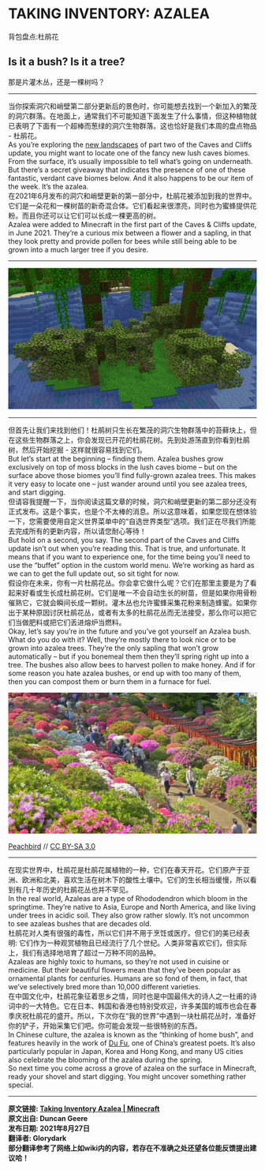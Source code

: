 # TAKING INVENTORY: AZALEA

背包盘点:杜鹃花  

## Is it a bush? Is it a tree?

那是片灌木丛，还是一棵树吗？

****

当你探索洞穴和峭壁第二部分更新后的景色时，你可能想去找到一个新加入的繁茂的洞穴群落。在地面上，通常我们不可能知道下面发生了什么事情，但这种植物就已表明了下面有一个超棒而葱绿的洞穴生物群落。这也恰好是我们本周的盘点物品 - 杜鹃花。  
As you’re exploring the [new landscapes](https://www.minecraft.net/en-us/article/new-world-generation-java-available-testing) of part two of the Caves and Cliffs update, you might want to locate one of the fancy new lush caves biomes. From the surface, it’s usually impossible to tell what’s going on underneath. But there’s a secret giveaway that indicates the presence of one of these fantastic, verdant cave biomes below. And it also happens to be our item of the week. It’s the azalea.  
在2021年6月发布的洞穴和峭壁更新的第一部分中，杜鹃花被添加到我的世界中。它们是一朵花和一棵树苗的新奇混合体。它们看起来很漂亮，同时也为蜜蜂提供花粉。而且你还可以让它们可以长成一棵更高的树。  
Azalea were added to Minecraft in the first part of the Caves & Cliffs update, in June 2021. They’re a curious mix between a flower and a sapling, in that they look pretty and provide pollen for bees while still being able to be grown into a much larger tree if you desire.  

****

![](pic\20210828\azalea-ingame.webp)

* * *

但首先让我们来找到他们！杜鹃树只生长在繁茂的洞穴生物群落中的苔藓块上，但在这些生物群落之上，你会发现已开花的杜鹃花树。先到处游荡直到你看到杜鹃树，然后开始挖掘 - 这样就很容易找到它们。  
But let’s start at the beginning – finding them. Azalea bushes grow exclusively on top of moss blocks in the lush caves biome – but on the surface above those biomes you’ll find fully-grown azalea trees. This makes it very easy to locate one – just wander around until you see azalea trees, and start digging.  
但请容我提醒一下，当你阅读这篇文章的时候，洞穴和峭壁更新的第二部分还没有正式发布。这是个事实，也是个不太棒的消息。所以这意味着，如果您现在想体验一下，您需要使用自定义世界菜单中的“自选世界类型”选项。我们正在尽我们所能去完成所有的更新内容，所以请您耐心等待！  
But hold on a second, you say. The second part of the Caves and Cliffs update isn’t out when you’re reading this. That is true, and unfortunate. It means that if you want to experience one, for the time being you’ll need to use the “buffet” option in the custom world menu. We’re working as hard as we can to get the full update out, so sit tight for now.  
假设你在未来，你有一片杜鹃花丛。你会拿它做什么呢？它们在那里主要是为了看起来好看或生长成杜鹃花树。它们是唯一不会自动生长的树苗，但是如果你用骨粉催熟它，它就会瞬间长成一颗树。灌木丛也允许蜜蜂采集花粉来制造蜂蜜。如果你出于某种原因讨厌杜鹃花丛，或者有太多的杜鹃花丛而无法接受，那么你可以把它们当做肥料或把它们丢进熔炉当燃料。  
Okay, let’s say you’re in the future and you’ve got yourself an Azalea bush. What do you do with it? Well, they’re mostly there to look nice or to be grown into azalea trees. They’re the only sapling that won’t grow automatically – but if you bonemeal them then they’ll spring right up into a tree. The bushes also allow bees to harvest pollen to make honey. And if for some reason you hate azalea bushes, or end up with too many of them, then you can compost them or burn them in a furnace for fuel.  

![](pic\20210828\azalea-realworld.webp)

[Peachbird](https://commons.wikimedia.org/wiki/File:AzaleaFestivalNezuJinja.jpg) // [CC BY-SA 3.0](https://creativecommons.org/licenses/by-sa/3.0/deed.en)

***

在现实世界中，杜鹃花是杜鹃花属植物的一种，它们在春天开花。它们原产于亚洲、欧洲和北美，喜欢生活在树木下的酸性土壤中。它们的生长相当缓慢，所以看到有几十年历史的杜鹃花丛也并不罕见。  
In the real world, Azaleas are a type of Rhododendron which bloom in the springtime. They’re native to Asia, Europe and North America, and like living under trees in acidic soil. They also grow rather slowly. It’s not uncommon to see azaleas bushes that are decades old.  
杜鹃花对人类有很强的毒性，所以它们并不用于烹饪或医疗。但它们的美已经表明: 它们作为一种观赏植物且已经流行了几个世纪。人类非常喜欢它们，但实际上，我们有选择地培育了超过一万种不同的品种。  
Azaleas are highly toxic to humans, so they’re not used in cuisine or medicine. But their beautiful flowers mean that they’ve been popular as ornamental plants for centuries. Humans are so fond of them, in fact, that we’ve selectively bred more than 10,000 different varieties.  
在中国文化中，杜鹃花象征着思乡之情，同时也是中国最伟大的诗人之一杜甫的诗词中的一大特色。它在日本、韩国和香港也特别受欢迎，许多美国的城市也会在春季庆祝杜鹃花的盛开。所以，下次你在“我的世界”中遇到一块杜鹃花丛时，准备好你的铲子，开始采集它们吧。你可能会发现一些很特别的东西。  
In Chinese culture, the azalea is known as the “thinking of home bush”, and features heavily in the work of [Du Fu](https://en.wikipedia.org/wiki/Du_Fu), one of China’s greatest poets. It’s also particularly popular in Japan, Korea and Hong Kong, and many US cities also celebrate the blooming of the azalea during the spring.  
So next time you come across a grove of azalea on the surface in Minecraft, ready your shovel and start digging. You might uncover something rather special.  

* * *

**原文链接: [Taking Inventory Azalea | Minecraft](https://www.minecraft.net/en-us/article/taking-inventory-azalea)  
原文出自: Duncan Geere  
发布日期: 2021年8月27日  
翻译者: Glorydark  
部分翻译参考了网络上如wiki内的内容，若存在不准确之处还望各位能反馈提出建议哈！**
